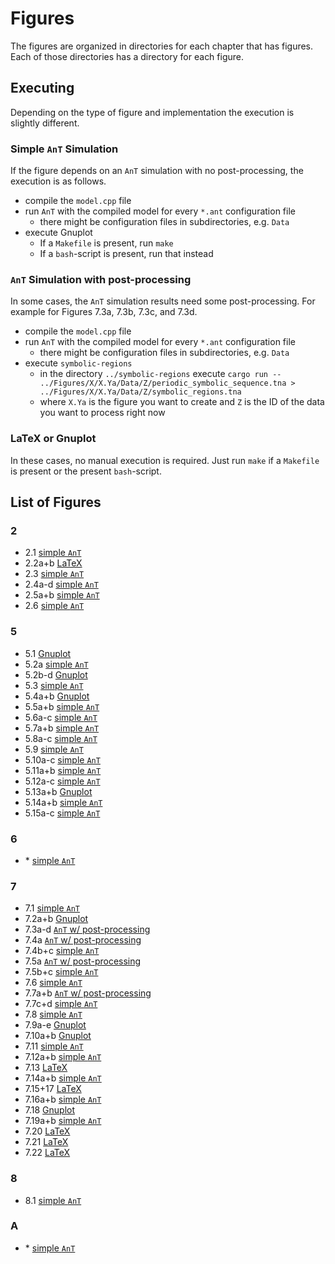 # Figures

The figures are organized in directories for each chapter that has figures.
Each of those directories has a directory for each figure.

## Executing

Depending on the type of figure and implementation the execution is slightly different.

### Simple `AnT` Simulation

If the figure depends on an `AnT` simulation with no post-processing, the execution is as follows.

- compile the `model.cpp` file
- run `AnT` with the compiled model for every `*.ant` configuration file
    - there might be configuration files in subdirectories, e.g. `Data`
- execute Gnuplot
    - If a `Makefile` is present, run `make`
    - If a `bash`-script is present, run that instead

### `AnT` Simulation with post-processing

In some cases, the `AnT` simulation results need some post-processing.
For example for Figures 7.3a, 7.3b, 7.3c, and 7.3d.

- compile the `model.cpp` file
- run `AnT` with the compiled model for every `*.ant` configuration file
    - there might be configuration files in subdirectories, e.g. `Data`
- execute `symbolic-regions`
    - in the directory `../symbolic-regions` execute `cargo run -- ../Figures/X/X.Ya/Data/Z/periodic_symbolic_sequence.tna > ../Figures/X/X.Ya/Data/Z/symbolic_regions.tna`
    - where `X.Ya` is the figure you want to create and `Z` is the ID of the data you want to process right now

### LaTeX or Gnuplot

In these cases, no manual execution is required.
Just run `make` if a `Makefile` is present or the present `bash`-script.

## List of Figures

### 2

- 2.1 [simple `AnT`](###simple-ant-simulation)
- 2.2a+b [LaTeX](###latex-or-gnuplot)
- 2.3 [simple `AnT`](###simple-ant-simulation)
- 2.4a-d [simple `AnT`](###simple-ant-simulation)
- 2.5a+b [simple `AnT`](###simple-ant-simulation)
- 2.6 [simple `AnT`](###simple-ant-simulation)

### 5

- 5.1 [Gnuplot](###latex-or-gnuplot)
- 5.2a [simple `AnT`](###simple-ant-simulation)
- 5.2b-d [Gnuplot](###latex-or-gnuplot)
- 5.3 [simple `AnT`](###simple-ant-simulation)
- 5.4a+b [Gnuplot](###latex-or-gnuplot)
- 5.5a+b [simple `AnT`](###simple-ant-simulation)
- 5.6a-c [simple `AnT`](###simple-ant-simulation)
- 5.7a+b [simple `AnT`](###simple-ant-simulation)
- 5.8a-c [simple `AnT`](###simple-ant-simulation)
- 5.9 [simple `AnT`](###simple-ant-simulation)
- 5.10a-c [simple `AnT`](###simple-ant-simulation)
- 5.11a+b [simple `AnT`](###simple-ant-simulation)
- 5.12a-c [simple `AnT`](###simple-ant-simulation)
- 5.13a+b [Gnuplot](###latex-or-gnuplot)
- 5.14a+b [simple `AnT`](###simple-ant-simulation)
- 5.15a-c [simple `AnT`](###simple-ant-simulation)

### 6

- \* [simple `AnT`](###simple-ant-simulation)

### 7

- 7.1 [simple `AnT`](###simple-ant-simulation)
- 7.2a+b [Gnuplot](###latex-or-gnuplot)
- 7.3a-d [`AnT` w/ post-processing](###ant-simulation-with-post-processing)
- 7.4a [`AnT` w/ post-processing](###ant-simulation-with-post-processing)
- 7.4b+c [simple `AnT`](###simple-ant-simulation)
- 7.5a [`AnT` w/ post-processing](###ant-simulation-with-post-processing)
- 7.5b+c [simple `AnT`](###simple-ant-simulation)
- 7.6 [simple `AnT`](###simple-ant-simulation)
- 7.7a+b [`AnT` w/ post-processing](###ant-simulation-with-post-processing)
- 7.7c+d [simple `AnT`](###simple-ant-simulation)
- 7.8 [simple `AnT`](###simple-ant-simulation)
- 7.9a-e [Gnuplot](###latex-or-gnuplot)
- 7.10a+b [Gnuplot](###latex-or-gnuplot)
- 7.11 [simple `AnT`](###simple-ant-simulation)
- 7.12a+b [simple `AnT`](###simple-ant-simulation)
- 7.13 [LaTeX](###latex-or-gnuplot)
- 7.14a+b [simple `AnT`](###simple-ant-simulation)
- 7.15+17 [LaTeX](###latex-or-gnuplot)
- 7.16a+b [simple `AnT`](###simple-ant-simulation)
- 7.18 [Gnuplot](###latex-or-gnuplot)
- 7.19a+b [simple `AnT`](###simple-ant-simulation)
- 7.20 [LaTeX](###latex-or-gnuplot)
- 7.21 [LaTeX](###latex-or-gnuplot)
- 7.22 [LaTeX](###latex-or-gnuplot)

### 8

- 8.1 [simple `AnT`](###simple-ant-simulation)

### A

- \* [simple `AnT`](###simple-ant-simulation)
